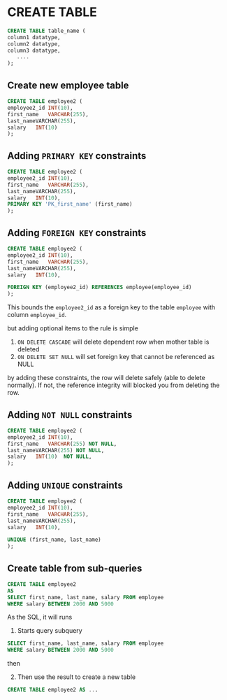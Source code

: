 # CREATE TABLE
```sql
CREATE TABLE table_name (
column1 datatype,
column2 datatype,
column3 datatype,
   ....
);
```

## Create new employee table
```sql
CREATE TABLE employee2 (
employee2_id INT(10),
first_name   VARCHAR(255),
last_nameVARCHAR(255),
salary   INT(10)
);
```

## Adding `PRIMARY KEY` constraints
```sql
CREATE TABLE employee2 (
employee2_id INT(10),
first_name   VARCHAR(255),
last_nameVARCHAR(255),
salary   INT(10),
PRIMARY KEY 'PK_first_name' (first_name)
);
```

## Adding `FOREIGN KEY` constraints
```sql
CREATE TABLE employee2 (
employee2_id INT(10),
first_name   VARCHAR(255),
last_nameVARCHAR(255),
salary   INT(10),

FOREIGN KEY (employee2_id) REFERENCES employee(employee_id)
);
```

This bounds the `employee2_id` as a foreign key to the table `employee` with column `employee_id`.

but adding optional items to the rule is simple

1. `ON DELETE CASCADE` will delete dependent row when mother table is deleted
2. `ON DELETE SET NULL` will set foreign key that cannot be referenced as NULL

by adding these constraints, the row will delete safely (able to delete normally). If not, the reference integrity will blocked you from deleting the row.

## Adding `NOT NULL` constraints
```sql
CREATE TABLE employee2 (
employee2_id INT(10),
first_name   VARCHAR(255) NOT NULL,
last_nameVARCHAR(255) NOT NULL,
salary   INT(10)  NOT NULL,
);
```

## Adding `UNIQUE` constraints
```sql
CREATE TABLE employee2 (
employee2_id INT(10),
first_name   VARCHAR(255),
last_nameVARCHAR(255),
salary   INT(10),

UNIQUE (first_name, last_name)
);
```

## Create table from sub-queries
```sql
CREATE TABLE employee2
AS
SELECT first_name, last_name, salary FROM employee
WHERE salary BETWEEN 2000 AND 5000
```

As the SQL, it will runs

1. Starts query subquery
```sql
SELECT first_name, last_name, salary FROM employee
WHERE salary BETWEEN 2000 AND 5000
```

then

2. Then use the result to create a new table
```sql
CREATE TABLE employee2 AS ...
```
